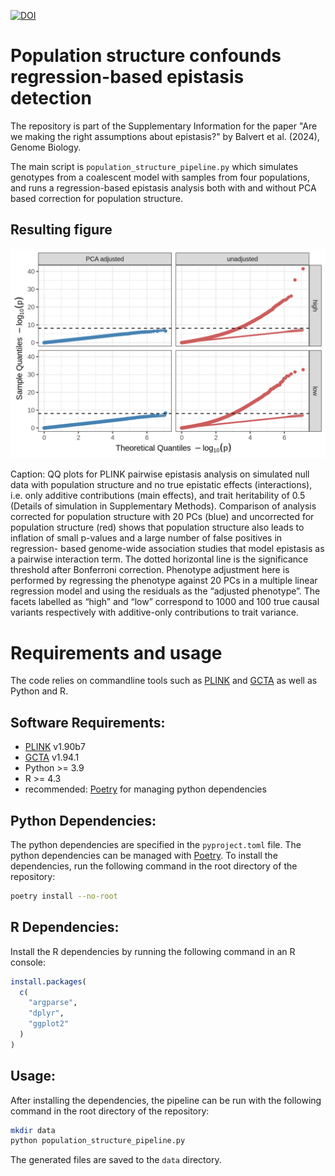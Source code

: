 [![DOI](https://zenodo.org/badge/DOI/10.5281/zenodo.13940750.svg)](https://doi.org/10.5281/zenodo.13940750)
# Population structure confounds regression-based epistasis detection

The repository is part of the Supplementary Information for the paper "Are we making the right assumptions about epistasis?" by Balvert et al. (2024), Genome Biology.

The main script is `population_structure_pipeline.py` which simulates genotypes from a coalescent model with samples from four populations, and runs a regression-based epistasis analysis both with and without PCA based correction for population structure.

## Resulting figure

![qqplot](qqplot_population_structure.png)

Caption: QQ plots for PLINK pairwise epistasis analysis on simulated null data with population structure and no true epistatic effects (interactions), i.e. only additive contributions (main effects), and trait heritability of 0.5 (Details of simulation in Supplementary Methods). Comparison of analysis corrected for population structure with 20 PCs (blue) and uncorrected for population structure (red) shows that population structure also leads to inflation of small p-values and a large number of false positives in regression- based genome-wide association studies that model epistasis as a pairwise interaction term. The dotted horizontal line is the significance threshold after Bonferroni correction. Phenotype adjustment here is performed by regressing the phenotype against 20 PCs in a multiple linear regression model and using the residuals as the “adjusted phenotype”. The facets labelled as “high” and “low” correspond to 1000 and 100 true causal variants respectively with additive-only contributions to trait variance.

# Requirements and usage

The code relies on commandline tools such as [PLINK](https://www.cog-genomics.org/plink/) and [GCTA](https://yanglab.westlake.edu.cn/software/gcta/#Overview) as well as Python and R.

## Software Requirements:
- [PLINK](https://www.cog-genomics.org/plink/) v1.90b7 
- [GCTA](https://yanglab.westlake.edu.cn/software/gcta/#Overview)  v1.94.1
- Python >= 3.9
- R >= 4.3
- recommended: [Poetry](https://python-poetry.org/) for managing python dependencies

## Python Dependencies:
The python dependencies are specified in the `pyproject.toml` file. The python dependencies can be managed with [Poetry](https://python-poetry.org/). To install the dependencies, run the following command in the root directory of the repository:

```bash
poetry install --no-root
```
   
## R Dependencies:

Install the R dependencies by running the following command in an R console:

```R
install.packages(
  c(
    "argparse",
    "dplyr",
    "ggplot2"
  )
)
```

## Usage:

After installing the dependencies, the pipeline can be run with the following command in the root directory of the repository:

```bash
mkdir data
python population_structure_pipeline.py
```

The generated files are saved to the `data` directory.
